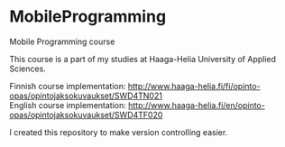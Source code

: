 # MobileProgramming
Mobile Programming course

This course is a part of my studies at Haaga-Helia University of Applied Sciences.

Finnish course implementation:
http://www.haaga-helia.fi/fi/opinto-opas/opintojaksokuvaukset/SWD4TN021
<br>
English course implementation:
http://www.haaga-helia.fi/en/opinto-opas/opintojaksokuvaukset/SWD4TF020


I created this repository to make version controlling easier.
